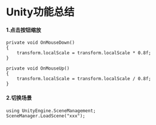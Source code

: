 # Unity功能总结

#### 1.点击按钮缩放

```
private void OnMouseDown()
{
    transform.localScale = transform.localScale * 0.8f;
}

private void OnMouseUp()
{
    transform.localScale = transform.localScale / 0.8f;
}
```

#### 2.切换场景

```
using UnityEngine.SceneManagement;
SceneManager.LoadScene("xxx");
```

